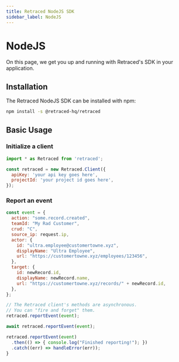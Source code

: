 ```yaml
---
title: Retraced NodeJS SDK
sidebar_label: NodeJS
---
```


# NodeJS

On this page, we get you up and running with Retraced's SDK in your application.

## Installation

The Retraced NodeJS SDK can be installed with npm:

```bash
npm install -s @retraced-hq/retraced
```

## Basic Usage

### Initialize a client

```javascript
import * as Retraced from 'retraced';

const retraced = new Retraced.Client({
  apiKey: 'your api key goes here',
  projectId: 'your project id goes here',
});
```

### Report an event

```javascript
const event = {
  action: "some.record.created",
  teamId: "My Rad Customer",
  crud: "C",
  source_ip: request.ip,
  actor: {
    id: "ultra.employee@customertowne.xyz",
    displayName: "Ultra Employee",
    url: "https://customertowne.xyz/employees/123456",
  },
  target: {
    id: newRecord.id,
    displayName: newRecord.name,
    url: "https://customertowne.xyz/records/" + newRecord.id,
  },
};

// The Retraced client's methods are asynchronous.
// You can "fire and forget" them.
retraced.reportEvent(event);

await retraced.reportEvent(event);

retraced.reportEvent(event)
  .then(() => { console.log("Finished reporting!"); })
  .catch((err) => handleError(err));
}
```
